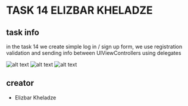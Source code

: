 # TASK 14 ELIZBAR KHELADZE
## task info
in the task 14 we create simple log in / sign up form, we use registration validation and sending info between UIViewControllers using delegates

![alt text](https://i.ibb.co/s5wJgwg/Simulator-Screen-Shot-i-Phone-11-Pro-Max-2022-07-09-at-20-51-43.png)
![alt text](https://i.ibb.co/sqZh55w/Simulator-Screen-Shot-i-Phone-11-Pro-Max-2022-07-09-at-20-52-07.png)
![alt text](https://i.ibb.co/Fxfs6zs/Simulator-Screen-Shot-i-Phone-11-Pro-Max-2022-07-09-at-20-52-18.png)

## creator
 * Elizbar Kheladze
